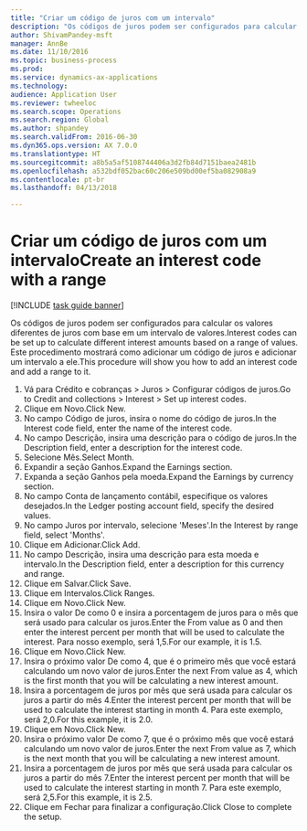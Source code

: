 ```yaml
--- 
title: "Criar um código de juros com um intervalo"
description: "Os códigos de juros podem ser configurados para calcular os valores diferentes de juros com base em um intervalo de valores."
author: ShivamPandey-msft
manager: AnnBe
ms.date: 11/10/2016
ms.topic: business-process
ms.prod: 
ms.service: dynamics-ax-applications
ms.technology: 
audience: Application User
ms.reviewer: twheeloc
ms.search.scope: Operations
ms.search.region: Global
ms.author: shpandey
ms.search.validFrom: 2016-06-30
ms.dyn365.ops.version: AX 7.0.0
ms.translationtype: HT
ms.sourcegitcommit: a8b5a5af5108744406a3d2fb84d7151baea2481b
ms.openlocfilehash: a532bdf052bac60c206e509bd00ef5ba082908a9
ms.contentlocale: pt-br
ms.lasthandoff: 04/13/2018

---
```

# <a name="create-an-interest-code-with-a-range"></a><span data-ttu-id="6d359-103">Criar um código de juros com um intervalo</span><span class="sxs-lookup"><span data-stu-id="6d359-103">Create an interest code with a range</span></span>

[!INCLUDE [task guide banner](../../includes/task-guide-banner.md)]

<span data-ttu-id="6d359-104">Os códigos de juros podem ser configurados para calcular os valores diferentes de juros com base em um intervalo de valores.</span><span class="sxs-lookup"><span data-stu-id="6d359-104">Interest codes can be set up to calculate different interest amounts based on a range of values.</span></span> <span data-ttu-id="6d359-105">Este procedimento mostrará como adicionar um código de juros e adicionar um intervalo a ele.</span><span class="sxs-lookup"><span data-stu-id="6d359-105">This procedure will show you how to add an interest code and add a range to it.</span></span>

1. <span data-ttu-id="6d359-106">Vá para Crédito e cobranças > Juros > Configurar códigos de juros.</span><span class="sxs-lookup"><span data-stu-id="6d359-106">Go to Credit and collections > Interest > Set up interest codes.</span></span>
2. <span data-ttu-id="6d359-107">Clique em Novo.</span><span class="sxs-lookup"><span data-stu-id="6d359-107">Click New.</span></span>
3. <span data-ttu-id="6d359-108">No campo Código de juros, insira o nome do código de juros.</span><span class="sxs-lookup"><span data-stu-id="6d359-108">In the Interest code field, enter the name of the interest code.</span></span>
4. <span data-ttu-id="6d359-109">No campo Descrição, insira uma descrição para o código de juros.</span><span class="sxs-lookup"><span data-stu-id="6d359-109">In the Description field, enter a description for the interest code.</span></span>
5. <span data-ttu-id="6d359-110">Selecione Mês.</span><span class="sxs-lookup"><span data-stu-id="6d359-110">Select Month.</span></span>
6. <span data-ttu-id="6d359-111">Expandir a seção Ganhos.</span><span class="sxs-lookup"><span data-stu-id="6d359-111">Expand the Earnings section.</span></span>
7. <span data-ttu-id="6d359-112">Expanda a seção Ganhos pela moeda.</span><span class="sxs-lookup"><span data-stu-id="6d359-112">Expand the Earnings by currency section.</span></span>
8. <span data-ttu-id="6d359-113">No campo Conta de lançamento contábil, especifique os valores desejados.</span><span class="sxs-lookup"><span data-stu-id="6d359-113">In the Ledger posting account field, specify the desired values.</span></span>
9. <span data-ttu-id="6d359-114">No campo Juros por intervalo, selecione 'Meses'.</span><span class="sxs-lookup"><span data-stu-id="6d359-114">In the Interest by range field, select 'Months'.</span></span>
10. <span data-ttu-id="6d359-115">Clique em Adicionar.</span><span class="sxs-lookup"><span data-stu-id="6d359-115">Click Add.</span></span>
11. <span data-ttu-id="6d359-116">No campo Descrição, insira uma descrição para esta moeda e intervalo.</span><span class="sxs-lookup"><span data-stu-id="6d359-116">In the Description field, enter a description for this currency and range.</span></span>
12. <span data-ttu-id="6d359-117">Clique em Salvar.</span><span class="sxs-lookup"><span data-stu-id="6d359-117">Click Save.</span></span>
13. <span data-ttu-id="6d359-118">Clique em Intervalos.</span><span class="sxs-lookup"><span data-stu-id="6d359-118">Click Ranges.</span></span>
14. <span data-ttu-id="6d359-119">Clique em Novo.</span><span class="sxs-lookup"><span data-stu-id="6d359-119">Click New.</span></span>
15. <span data-ttu-id="6d359-120">Insira o valor De como 0 e insira a porcentagem de juros para o mês que será usado para calcular os juros.</span><span class="sxs-lookup"><span data-stu-id="6d359-120">Enter the From value as 0 and then enter the interest percent per month that will be used to calculate the interest.</span></span> <span data-ttu-id="6d359-121">Para nosso exemplo, será 1,5.</span><span class="sxs-lookup"><span data-stu-id="6d359-121">For our example, it is 1.5.</span></span>
16. <span data-ttu-id="6d359-122">Clique em Novo.</span><span class="sxs-lookup"><span data-stu-id="6d359-122">Click New.</span></span>
17. <span data-ttu-id="6d359-123">Insira o próximo valor De como 4, que é o primeiro mês que você estará calculando um novo valor de juros.</span><span class="sxs-lookup"><span data-stu-id="6d359-123">Enter the next From value as 4, which is the first month that you will be calculating a new interest amount.</span></span>
18. <span data-ttu-id="6d359-124">Insira a porcentagem de juros por mês que será usada para calcular os juros a partir do mês 4.</span><span class="sxs-lookup"><span data-stu-id="6d359-124">Enter the interest percent per month that will be used to calculate the interest starting in month 4.</span></span> <span data-ttu-id="6d359-125">Para este exemplo, será 2,0.</span><span class="sxs-lookup"><span data-stu-id="6d359-125">For this example, it is 2.0.</span></span>
19. <span data-ttu-id="6d359-126">Clique em Novo.</span><span class="sxs-lookup"><span data-stu-id="6d359-126">Click New.</span></span>
20. <span data-ttu-id="6d359-127">Insira o próximo valor De como 7, que é o próximo mês que você estará calculando um novo valor de juros.</span><span class="sxs-lookup"><span data-stu-id="6d359-127">Enter the next From value as 7, which is the next month that you will be calculating a new interest amount.</span></span>
21. <span data-ttu-id="6d359-128">Insira a porcentagem de juros por mês que será usada para calcular os juros a partir do mês 7.</span><span class="sxs-lookup"><span data-stu-id="6d359-128">Enter the interest percent per month that will be used to calculate the interest starting in month 7.</span></span> <span data-ttu-id="6d359-129">Para este exemplo, será 2,5.</span><span class="sxs-lookup"><span data-stu-id="6d359-129">For this example, it is 2.5.</span></span>
22. <span data-ttu-id="6d359-130">Clique em Fechar para finalizar a configuração.</span><span class="sxs-lookup"><span data-stu-id="6d359-130">Click Close to complete the setup.</span></span>


